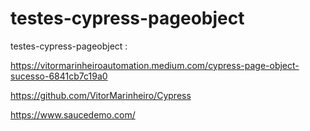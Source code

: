 # testes-cypress-pageobject
testes-cypress-pageobject : 

https://vitormarinheiroautomation.medium.com/cypress-page-object-sucesso-6841cb7c19a0  

https://github.com/VitorMarinheiro/Cypress    

https://www.saucedemo.com/  


